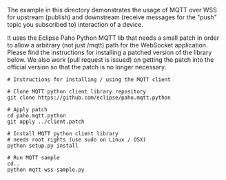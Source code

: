 The example in this directory demonstrates the usage of MQTT over WSS for
upstream (publish) and downstream (receive messages for the "push" topic you
subscribed to) interaction of a device.

It uses the Eclipse Paho Python MQTT lib that needs a small patch in order to
allow a arbitrary (not just /mqtt) path for the WebSocket application. Please
find the instructions for installing a patched version of the library below. We
also work (pull request is issued) on getting the patch into the official
version so that the patch is no longer necessary.

```
# Instructions for installing / using the MQTT client

# Clone MQTT python client library repository
git clone https://github.com/eclipse/paho.mqtt.python

# Apply patch
cd paho.mqtt.python
git apply ../client.patch

# Install MQTT python client library
# needs root rights (use sudo on Linux / OSX)
python setup.py install

# Run MQTT sample
cd..
python mqtt-wss-sample.py
```
